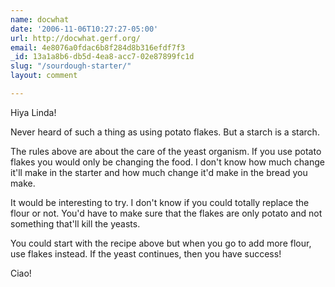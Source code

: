 ```yaml
---
name: docwhat
date: '2006-11-06T10:27:27-05:00'
url: http://docwhat.gerf.org/
email: 4e8076a0fdac6b8f284d8b316efdf7f3
_id: 13a1a8b6-db5d-4ea8-acc7-02e87899fc1d
slug: "/sourdough-starter/"
layout: comment

---
```


Hiya Linda!

Never heard of such a thing as using potato flakes.  But a starch is a starch.

The rules above are about the care of the yeast organism.  If you use potato flakes you would only be changing the food.  I don't know how much change it'll make in the starter and how much change it'd make in the bread you make.

It would be interesting to try.  I don't know if you could totally replace the flour or not.   You'd have to make sure that the flakes are only potato and not something that'll kill the yeasts.

You could start with the recipe above but when you go to add more flour, use flakes instead.  If the yeast continues, then you have success!

Ciao!
